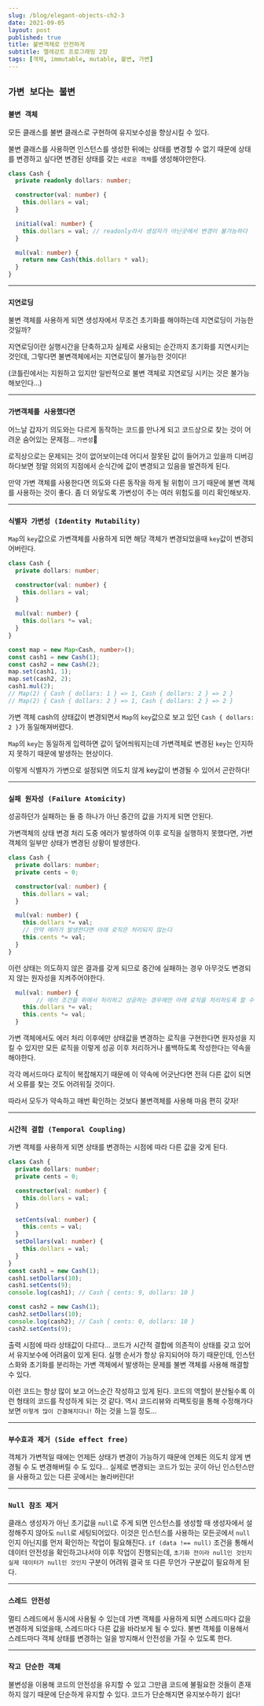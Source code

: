```yaml
---
slug: /blog/elegant-objects-ch2-3
date: 2021-09-05
layout: post
published: true
title: 불변객체로 안전하게
subtitle: 엘레강트 프로그래밍 2장
tags: [객체, immutable, mutable, 불변, 가변]
---
```


## `가변 보다는 불변`

### `불변 객체`

모든 클래스를 불변 클래스로 구현하여 유지보수성을 향상시킬 수 있다.

불변 클래스를 사용하면 인스턴스를 생성한 뒤에는 상태를 변경할 수 없기 때문에 상태를 변경하고 싶다면 변경된 상태를 갖는 `새로운 객체`를 생성해야만한다.

```ts
class Cash {
  private readonly dollars: number;

  constructor(val: number) {
    this.dollars = val;
  }

  initial(val: number) {
    this.dollars = val; // readonly라서 생성자가 아닌곳에서 변경이 불가능하다
  }

  mul(val: number) {
    return new Cash(this.dollars * val);
  }
}
```

---

### `지연로딩`

불변 객체를 사용하게 되면 생성자에서 무조건 초기화를 해야하는데 지연로딩이 가능한 것일까?

지연로딩이란 실행시간을 단축하고자 실제로 사용되는 순간까지 초기화를 지연시키는 것인데,
그렇다면 불변객체에서는 지연로딩이 불가능한 것이다!

(코틀린에서는 지원하고 있지만 일반적으로 불변 객체로 지연로딩 시키는 것은 불가능해보인다...)

---

### `가변객체를 사용했다면`

어느날 갑자기 의도와는 다르게 동작하는 코드를 만나게 되고
코드상으로 찾는 것이 어려운 숨어있는 문제점... `가변성`🚨

로직상으로는 문제되는 것이 없어보이는데 어디서 잘못된 값이 들어가고 있을까 디버깅하다보면
정말 의외의 지점에서 순식간에 값이 변경되고 있음을 발견하게 된다.

만약 가변 객체를 사용한다면 의도와 다른 동작을 하게 될 위험이 크기 때문에 불변 객체를 사용하는 것이 좋다. 좀 더 와닿도록 가변성이 주는 여러 위험도를 미리 확인해보자.

---

### `식별자 가변성 (Identity Mutability)`

`Map`의 `key`값으로 가변객체를 사용하게 되면 해당 객체가 변경되었을때 `key`값이 변경되어버린다.

```ts
class Cash {
  private dollars: number;

  constructor(val: number) {
    this.dollars = val;
  }

  mul(val: number) {
    this.dollars *= val;
  }
}

const map = new Map<Cash, number>();
const cash1 = new Cash(1);
const cash2 = new Cash(2);
map.set(cash1, 1);
map.set(cash2, 2);
cash1.mul(2);
// Map(2) { Cash { dollars: 1 } => 1, Cash { dollars: 2 } => 2 }
// Map(2) { Cash { dollars: 2 } => 1, Cash { dollars: 2 } => 2 }
```

가변 객체 cash의 상태값이 변경되면서 `Map`의 `key`값으로 보고 있던 `Cash { dollars: 2 }`가 동일해져버렸다.

`Map`의 `key`는 동일하게 입력하면 값이 덮어씌워지는데 가변객체로 변경된 `key`는 인지하지 못하기 때문에 발생하는 현상이다.

이렇게 식별자가 가변으로 설정되면 의도치 않게 key값이 변경될 수 있어서 곤란하다!

---

### `실패 원자성 (Failure Atomicity)`

성공하던가 실패하는 둘 중 하나가 아닌 중간의 값을 가지게 되면 안된다.

가변객체의 상태 변경 처리 도중 에러가 발생하여 이후 로직을 실행하지 못했다면, 가변객체의 일부만 상태가 변경된 상황이 발생한다.

```ts
class Cash {
  private dollars: number;
  private cents = 0;

  constructor(val: number) {
    this.dollars = val;
  }

  mul(val: number) {
    this.dollars *= val;
    // 만약 에러가 발생한다면 아래 로직은 처리되지 않는다
    this.cents *= val;
  }
}
```

이런 상태는 의도하지 않은 결과를 갖게 되므로 중간에 실패하는 경우 아무것도 변경되지 않는 원자성을 지켜주어야한다.

```ts
  mul(val: number) {
		// 에러 조건을 위에서 처리하고 성공하는 경우에만 아래 로직을 처리하도록 할 수 있다
    this.dollars *= val;
    this.cents *= val;
  }
```

가변 객체에서도 에러 처리 이후에만 상태값을 변경하는 로직을 구현한다면 원자성을 지킬 수 있지만 모든 로직을 이렇게 성공 이후 처리하거나 롤백하도록 작성한다는 약속을 해야한다.

각각 메서드마다 로직이 복잡해지기 때문에 이 약속에 어긋난다면 전혀 다른 값이 되면서 오류를 찾는 것도 어려워질 것이다.

따라서 모두가 약속하고 매번 확인하는 것보다 불변객체를 사용해 마음 편히 갖자!

---

### `시간적 결합 (Temporal Coupling)`

가변 객체를 사용하게 되면 상태를 변경하는 시점에 따라 다른 값을 갖게 된다.

```ts
class Cash {
  private dollars: number;
  private cents = 0;

  constructor(val: number) {
    this.dollars = val;
  }

  setCents(val: number) {
    this.cents = val;
  }
  setDollars(val: number) {
    this.dollars = val;
  }
}
const cash1 = new Cash(1);
cash1.setDollars(10);
cash1.setCents(9);
console.log(cash1); // Cash { cents: 9, dollars: 10 }

const cash2 = new Cash(1);
cash2.setDollars(10);
console.log(cash2); // Cash { cents: 0, dollars: 10 }
cash2.setCents(9);
```

출력 시점에 따라 상태값이 다르다...
코드가 시간적 결합에 의존적이 상태를 갖고 있어서 유지보수에 어려움이 있게 된다.
실행 순서가 항상 유지되어야 하기 때문인데, 인스턴스화와 초기화를 분리하는 가변 객체에서 발생하는 문제를 불변 객체를 사용해 해결할 수 있다.

이런 코드는 항상 많이 보고 어느순간 작성하고 있게 된다.
코드의 역할이 분산될수록 이런 형태의 코드를 작성하게 되는 것 같다.
역시 코드리뷰와 리팩토링을 통해 수정해가다보면 `이렇게 많이 간결해지다니!` 하는 것을 느낄 정도...

---

### `부수효과 제거 (Side effect free)`

객체가 가변적일 때에는 언제든 상태가 변경이 가능하기 때문에 언제든 의도치 않게 변경될 수 도 변경해버릴 수 도 있다...
실제로 변경되는 코드가 있는 곳이 아닌 인스턴스만을 사용하고 있는 다른 곳에서는 놀라버린다!

---

### `Null 참조 제거`

클래스 생성자가 아닌 초기값을 `null`로 주게 되면 인스턴스를 생성할 때 생성자에서 설정해주지 않아도 `null`로 세팅되어있다.
이것은 인스턴스를 사용하는 모든곳에서 `null`인지 아닌지를 먼저 확인하는 작업이 필요해진다.
`if (data !== null)` 조건을 통해서 데이터 안전성을 확인하고나서야 이후 작업이 진행되는데,
`초기화 전이라 null인 것인지 실제 데이터가 null인 것인지` 구분이 어려워 결국 또 다른 무언가 구분값이 필요하게 된다.

---

### `스레드 안전성`

멀티 스레드에서 동시에 사용될 수 있는데 가변 객체를 사용하게 되면 스레드마다 값을 변경하게 되었을때, 스레드마다 다른 값을 바라보게 될 수 있다.
불변 객체를 이용해서 스레드마다 객체 상태를 변경하는 일을 방지해서 안전성을 가질 수 있도록 한다.

---

### `작고 단순한 객체`

불변성을 이용해 코드의 안전성을 유지할 수 있고 그만큼 코드에 불필요한 것들이 존재하지 않기 때문에 단순하게 유지할 수 있다.
코드가 단순해지면 유지보수하기 쉽다!

